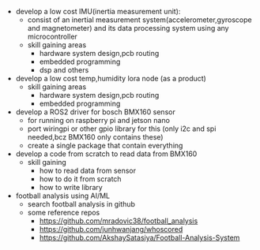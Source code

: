 - develop a low cost IMU(inertia measurement unit): 
    - consist of an inertial measurement system(accelerometer,gyroscope and magnetometer) and its data processing system using any microcontroller
    - skill gaining areas
        - hardware system design,pcb routing
        - embedded programming
        - dsp and others
- develop a low cost temp,humidity lora node (as a product)
    - skill gaining areas
        - hardware system design,pcb routing
        - embedded programming
- develop a ROS2 driver for bosch BMX160 sensor
    - for running on raspberry pi and jetson nano
    - port wiringpi or other gpio library for this (only i2c and spi needed,bcz BMX160 only contains these)
    - create a single package that contain everything
- develop a code from scratch to read data from BMX160
    - skill gaining
        - how to read data from sensor
        - how to do it from scratch
        - how to write library
- football analysis using AI/ML
    - search football analysis in github
    - some reference repos
        - https://github.com/mradovic38/football_analysis
        - https://github.com/junhwanjang/whoscored
        - https://github.com/AkshaySatasiya/Football-Analysis-System

